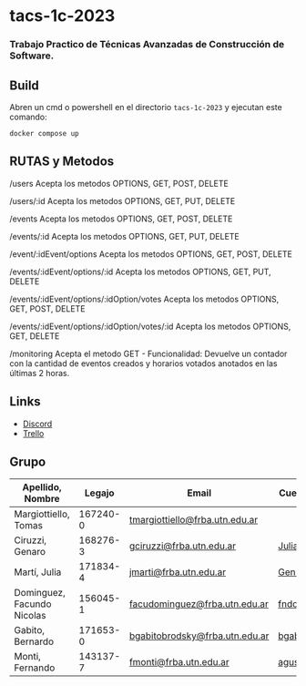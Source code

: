# tacs-1c-2023
### Trabajo Practico de Técnicas Avanzadas de Construcción de Software. ###

## Build ##
Abren un cmd o powershell en el directorio `tacs-1c-2023` y ejecutan este comando:

```
docker compose up
```
## RUTAS y Metodos ##

/users 
Acepta los metodos OPTIONS, GET, POST, DELETE

/users/:id 
Acepta los metodos OPTIONS, GET, PUT, DELETE

/events
Acepta los metodos OPTIONS, GET, POST, DELETE

/events/:id
Acepta los metodos OPTIONS, GET, PUT, DELETE

/event/:idEvent/options
Acepta los metodos OPTIONS, GET, POST, DELETE

/events/:idEvent/options/:id
Acepta los metodos OPTIONS, GET, PUT, DELETE

/events/:idEvent/options/:idOption/votes
Acepta los metodos OPTIONS, GET, POST, DELETE

/events/:idEvent/options/:idOption/votes/:id
Acepta los metodos OPTIONS, GET, DELETE

/monitoring
Acepta el metodo GET - Funcionalidad: Devuelve un contador con la cantidad de eventos creados y horarios votados anotados en las últimas 2 horas.

## Links ##
* [Discord](https://discord.gg/ChK8N2h5 "Discord")
* [Trello](https://trello.com/w/tacs1c2023)

## Grupo ##
Apellido, Nombre | Legajo | Email | Cuenta GitHub
------------- | ------------- | ------------- | -------------
Margiottiello, Tomas  |  167240-0 | tmargiottiello@frba.utn.edu.ar |
Ciruzzi, Genaro | 168276-3 | gciruzzi@frba.utn.edu.ar | [JuliaMartiUTN](https://github.com/JuliaMartiUTN)
Martí, Julia | 171834-4 | jmarti@frba.utn.edu.ar | [Gen13673](https://github.com/Gen13673)
Dominguez, Facundo Nicolas | 156045-1 | facudominguez@frba.utn.edu.ar | [fndominguez](https://github.com/fndominguez)
Gabito, Bernardo | 171653-0 | bgabitobrodsky@frba.utn.edu.ar | [bgabitobrodsky](https://github.com/bgabitobrodsky)
Monti, Fernando | 143137-7 | fmonti@frba.utn.edu.ar | [agustinmonti](https://github.com/agustinmonti)
